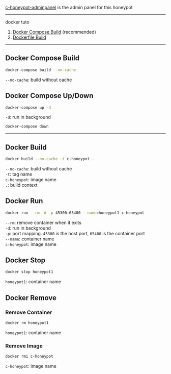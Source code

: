 [c-honeypot-adminpanel](https://github.com/selmankon/c-honeypot-adminpanel) is the admin panel for this honeypot

---

docker tuto

1. [Docker Compose Build](#docker-compose-build) (recommended)
1. [Dockerfile Build](#docker-build)

---

## Docker Compose Build

```bash
docker-compose build --no-cache
```

`--no-cache`: build without cache

## Docker Compose Up/Down

```bash
docker-compose up -d
```

`-d`: run in background

```bash
docker-compose down
```

---

## Docker Build

```bash
docker build --no-cache -t c-honeypot .
```

`--no-cache`: build without cache\
`-t`: tag name\
`c-honeypot`: image name\
`.`: build context

## Docker Run

```bash
docker run --rm -d -p 45300:65400 --name=honeypot1 c-honeypot
```

`--rm`: remove container when it exits\
`-d`: run in background\
`-p`: port mapping. `45300` is the host port, `65400` is the container port\
`--name`: container name\
`c-honeypot`: image name

## Docker Stop

```bash
docker stop honeypot1
```

`honeypot1`: container name

## Docker Remove

### Remove Container

```bash
docker rm honeypot1
```

`honeypot1`: container name

### Remove Image

```bash
docker rmi c-honeypot
```

`c-honeypot`: image name
